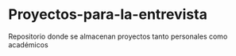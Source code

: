 # Proyectos-para-la-entrevista
Repositorio donde se almacenan proyectos tanto personales como académicos 
